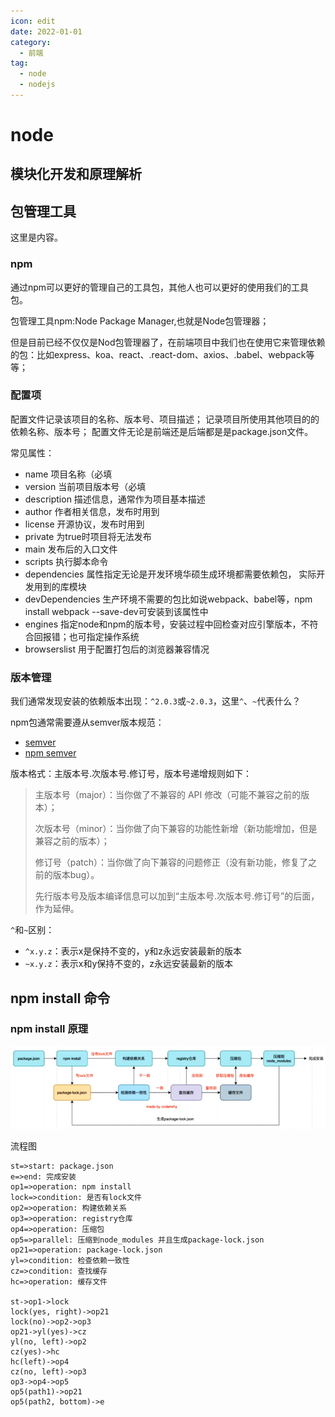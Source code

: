 ```yaml
---
icon: edit
date: 2022-01-01
category:
  - 前端
tag:
  - node
  - nodejs
---
```


# node

## 模块化开发和原理解析

## 包管理工具

这里是内容。

### npm
通过npm可以更好的管理自己的工具包，其他人也可以更好的使用我们的工具包。

包管理工具npm:Node Package Manager,也就是Node包管理器；

但是目前已经不仅仅是Nod包管理器了，在前端项目中我们也在使用它来管理依赖的包：比如express、koa、react、.react-dom、axios、.babel、webpack等等；

### 配置项
配置文件记录该项目的名称、版本号、项目描述；
记录项目所使用其他项目的的依赖名称、版本号；
配置文件无论是前端还是后端都是是package.json文件。

常见属性：
- name 项目名称（必填
- version 当前项目版本号（必填
- description 描述信息，通常作为项目基本描述
- author 作者相关信息，发布时用到
- license 开源协议，发布时用到
- private 为true时项目将无法发布
- main 发布后的入口文件
- scripts 执行脚本命令
- dependencies 属性指定无论是开发环境华硕生成环境都需要依赖包， 实际开发用到的库模块
- devDependencies 生产环境不需要的包比如说webpack、babel等，npm install webpack --save-dev可安装到该属性中
- engines 指定node和npm的版本号，安装过程中回检查对应引擎版本，不符合回报错；也可指定操作系统
- browserslist 用于配置打包后的浏览器兼容情况

### 版本管理
我们通常发现安装的依赖版本出现：`^2.0.3`或`~2.0.3`，这里`^`、`~`代表什么？

npm包通常需要遵从semver版本规范：
- [semver](https://semver.org/lang/zh-CN)
- [npm semver](https://docs.npmjs.com/misc/semver)

版本格式：主版本号.次版本号.修订号，版本号递增规则如下：
>主版本号（major）：当你做了不兼容的 API 修改（可能不兼容之前的版本）；
>
>次版本号（minor）：当你做了向下兼容的功能性新增（新功能增加，但是兼容之前的版本）；
>
>修订号（patch）：当你做了向下兼容的问题修正（没有新功能，修复了之前的版本bug）。
>
>先行版本号及版本编译信息可以加到“主版本号.次版本号.修订号”的后面，作为延伸。

`^`和`~`区别：
- `^x.y.z`：表示x是保持不变的，y和z永远安装最新的版本
- `~x.y.z`：表示x和y保持不变的，z永远安装最新的版本

## npm install 命令


### npm install 原理

![npm install 执行逻辑图](/assets/img/npminstall.png "npm install 执行逻辑图")

流程图
```flow
st=>start: package.json
e=>end: 完成安装
op1=>operation: npm install
lock=>condition: 是否有lock文件
op2=>operation: 构建依赖关系
op3=>operation: registry仓库
op4=>operation: 压缩包
op5=>parallel: 压缩到node_modules 并且生成package-lock.json
op21=>operation: package-lock.json
yl=>condition: 检查依赖一致性
cz=>condition: 查找缓存
hc=>operation: 缓存文件

st->op1->lock
lock(yes, right)->op21
lock(no)->op2->op3
op21->yl(yes)->cz
yl(no, left)->op2
cz(yes)->hc
hc(left)->op4
cz(no, left)->op3
op3->op4->op5
op5(path1)->op21
op5(path2, bottom)->e
```